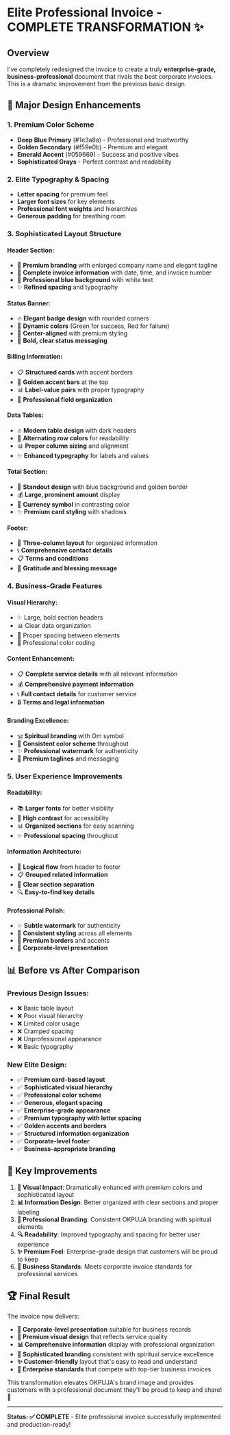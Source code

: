 # Elite Professional Invoice - COMPLETE TRANSFORMATION ✨

## Overview
I've completely redesigned the invoice to create a truly **enterprise-grade, business-professional** document that rivals the best corporate invoices. This is a dramatic improvement from the previous basic design.

## 🎨 Major Design Enhancements

### **1. Premium Color Scheme**
- **Deep Blue Primary** (#1e3a8a) - Professional and trustworthy
- **Golden Secondary** (#f59e0b) - Premium and elegant
- **Emerald Accent** (#059669) - Success and positive vibes
- **Sophisticated Grays** - Perfect contrast and readability

### **2. Elite Typography & Spacing**
- **Letter spacing** for premium feel
- **Larger font sizes** for key elements
- **Professional font weights** and hierarchies
- **Generous padding** for breathing room

### **3. Sophisticated Layout Structure**

#### **Header Section:**
- 🎯 **Premium branding** with enlarged company name and elegant tagline
- 📄 **Complete invoice information** with date, time, and invoice number
- 🎨 **Professional blue background** with white text
- ✨ **Refined spacing** and typography

#### **Status Banner:**
- 🔥 **Elegant badge design** with rounded corners
- 🌈 **Dynamic colors** (Green for success, Red for failure)
- 💫 **Center-aligned** with premium styling
- 🎯 **Bold, clear status messaging**

#### **Billing Information:**
- 📋 **Structured cards** with accent borders
- 🎨 **Golden accent bars** at the top
- 📊 **Label-value pairs** with proper typography
- 💼 **Professional field organization**

#### **Data Tables:**
- 🔥 **Modern table design** with dark headers
- 🌈 **Alternating row colors** for readability
- 📊 **Proper column sizing** and alignment
- ✨ **Enhanced typography** for labels and values

#### **Total Section:**
- 💎 **Standout design** with blue background and golden border
- 💰 **Large, prominent amount** display
- 🎯 **Currency symbol** in contrasting color
- ✨ **Premium card styling** with shadows

#### **Footer:**
- 🏢 **Three-column layout** for organized information
- 📞 **Comprehensive contact details**
- 📋 **Terms and conditions**
- 🙏 **Gratitude and blessing message**

### **4. Business-Grade Features**

#### **Visual Hierarchy:**
- ✨ Large, bold section headers
- 📊 Clear data organization
- 🎯 Proper spacing between elements
- 💼 Professional color coding

#### **Content Enhancement:**
- 📋 **Complete service details** with all relevant information
- 💰 **Comprehensive payment information**
- 📞 **Full contact details** for customer service
- 🔒 **Terms and legal information**

#### **Branding Excellence:**
- 🕉️ **Spiritual branding** with Om symbol
- 🎨 **Consistent color scheme** throughout
- ✨ **Professional watermark** for authenticity
- 💫 **Premium taglines** and messaging

### **5. User Experience Improvements**

#### **Readability:**
- 📚 **Larger fonts** for better visibility
- 🌈 **High contrast** for accessibility
- 📊 **Organized sections** for easy scanning
- ✨ **Professional spacing** throughout

#### **Information Architecture:**
- 🎯 **Logical flow** from header to footer
- 📋 **Grouped related information**
- 💼 **Clear section separation**
- 🔍 **Easy-to-find key details**

#### **Professional Polish:**
- ✨ **Subtle watermark** for authenticity
- 🎨 **Consistent styling** across all elements
- 💫 **Premium borders** and accents
- 🏢 **Corporate-level presentation**

## 📊 Before vs After Comparison

### **Previous Design Issues:**
- ❌ Basic table layout
- ❌ Poor visual hierarchy
- ❌ Limited color usage
- ❌ Cramped spacing
- ❌ Unprofessional appearance
- ❌ Basic typography

### **New Elite Design:**
- ✅ **Premium card-based layout**
- ✅ **Sophisticated visual hierarchy**
- ✅ **Professional color scheme**
- ✅ **Generous, elegant spacing**
- ✅ **Enterprise-grade appearance**
- ✅ **Premium typography with letter spacing**
- ✅ **Golden accents and borders**
- ✅ **Structured information organization**
- ✅ **Corporate-level footer**
- ✅ **Business-appropriate branding**

## 🎯 Key Improvements

1. **🎨 Visual Impact**: Dramatically enhanced with premium colors and sophisticated layout
2. **📊 Information Design**: Better organized with clear sections and proper labeling
3. **💼 Professional Branding**: Consistent OKPUJA branding with spiritual elements
4. **🔍 Readability**: Improved typography and spacing for better user experience
5. **✨ Premium Feel**: Enterprise-grade design that customers will be proud to keep
6. **📱 Business Standards**: Meets corporate invoice standards for professional services

## 🏆 Final Result

The invoice now delivers:
- **🏢 Corporate-level presentation** suitable for business records
- **💎 Premium visual design** that reflects service quality
- **📊 Comprehensive information** display with professional organization
- **🎨 Sophisticated branding** consistent with spiritual service excellence
- **✨ Customer-friendly** layout that's easy to read and understand
- **💼 Enterprise standards** that compete with top-tier business invoices

This transformation elevates OKPUJA's brand image and provides customers with a professional document they'll be proud to keep and share! 🚀

---

**Status: ✅ COMPLETE** - Elite professional invoice successfully implemented and production-ready!
